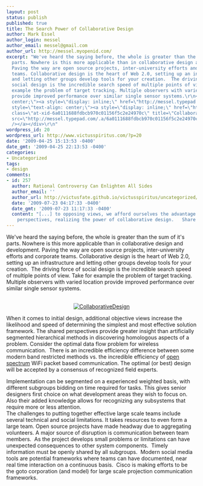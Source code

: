 ```yaml
---
layout: post
status: publish
published: true
title: The Search Power of Collaborative Design
author: Mark Essel
author_login: messel
author_email: messel@gmail.com
author_url: http://messel.myopenid.com/
excerpt: "We've heard the saying before, the whole is greater than the sum of it's
  parts. Nowhere is this more applicable than in collaborative design and development.
  Paving the way are open source projects, inter-university efforts and corporate
  teams. Collaborative design is the heart of Web 2.0, setting up an infrastructure
  and letting other groups develop tools for your creation.  The driving force of
  social design is the incredible search speed of multiple points of view. Take for
  example the problem of target tracking. Multiple observers with varied location
  provide improved performance over similar single sensor systems.\r\n<div style=\"text-align:
  center;\"><a style=\"display: inline;\" href=\"http://messel.typepad.com/.a/6a0111688fdbcb970c011570525a8f970b-pi\">\r\n</a></div>\r\n<div
  style=\"text-align: center;\"><a style=\"display: inline;\" href=\"http://www.flickr.com/photos/jurvetson/\"><img
  class=\"at-xid-6a0111688fdbcb970c01156f5c2e24970c\" title=\"CollaborativeDesign\"
  src=\"http://messel.typepad.com/.a/6a0111688fdbcb970c01156f5c2e24970c-500wi\" alt=\"CollaborativeDesign\"
  /></a></div>\r\n"
wordpress_id: 20
wordpress_url: http://www.victusspiritus.com/?p=20
date: '2009-04-25 15:13:53 -0400'
date_gmt: '2009-04-25 22:13:53 -0400'
categories:
- Uncategorized
tags:
- design
comments:
- id: 257
  author: Rational Controversy Can Enlighten All Sides
  author_email: ''
  author_url: http://victusfate.github.io/victusspiritus/uncategorized/2009/07/23/rational-controversy-can-enlighten-all-sides/
  date: '2009-07-23 04:17:33 -0400'
  date_gmt: '2009-07-23 11:17:33 -0400'
  content: "[...] to opposing views, we afford ourselves the advantage of  additional
    perspectives, realizing the power of collaborative design.   Share and [...]"
---
```

<p>We've heard the saying before, the whole is greater than the sum of it's parts. Nowhere is this more applicable than in collaborative design and development. Paving the way are open source projects, inter-university efforts and corporate teams. Collaborative design is the heart of Web 2.0, setting up an infrastructure and letting other groups develop tools for your creation.  The driving force of social design is the incredible search speed of multiple points of view. Take for example the problem of target tracking. Multiple observers with varied location provide improved performance over similar single sensor systems.</p>
<div style="text-align: center;"><a style="display: inline;" href="http://messel.typepad.com/.a/6a0111688fdbcb970c011570525a8f970b-pi"><br />
</a></div>
<div style="text-align: center;"><a style="display: inline;" href="http://www.flickr.com/photos/jurvetson/"><img class="at-xid-6a0111688fdbcb970c01156f5c2e24970c" title="CollaborativeDesign" src="http://messel.typepad.com/.a/6a0111688fdbcb970c01156f5c2e24970c-500wi" alt="CollaborativeDesign" /></a></div>
<p><a id="more"></a><a id="more-20"></a>When it comes to initial design, additional objective views increase the likelihood and speed of determining the simplest and most effective solution framework. The shared perspectives provide greater insight than artificially segmented hierarchical methods in discovering homologous aspects of a problem. Consider the optimal data flow problem for wireless communication.  There is an incredible efficiency difference between some modern band restricted methods vs. the incredible efficiency of <a href="http://victusfate.github.io/victusspiritus/uncategorized/2009/04/10/sick-and-tired-of-paying-extra-for-voice-and-sms-text-message-data/">open spectrum</a> WiFi packet based communication. The optimal (or best) design will be accepted by a consensus of recognized field experts.</p>
<p>Implementation can be segmented on a experienced weighted basis, with different subgroups bidding on time required for tasks. This gives senior designers first choice on what development areas they wish to focus on. Also their added knowledge allows for recognizing any subsystems that require more or less attention.<br />
The challenges to putting together effective large scale teams include several technical and social limitations. It takes resources to even form a large team. Open source projects have made headway due to aggregating volunteers. A major source of disruption is communication between team members.  As the project develops small problems or limitations can have unexpected consequences to other system components.  Timely information must be openly shared by all subgroups.  Modern social media tools are potential frameworks where teams can have documented, near real time interaction on a continuous basis.  Cisco is making efforts to be the goto corporation (and model) for large scale projection communication frameworks.</p>

